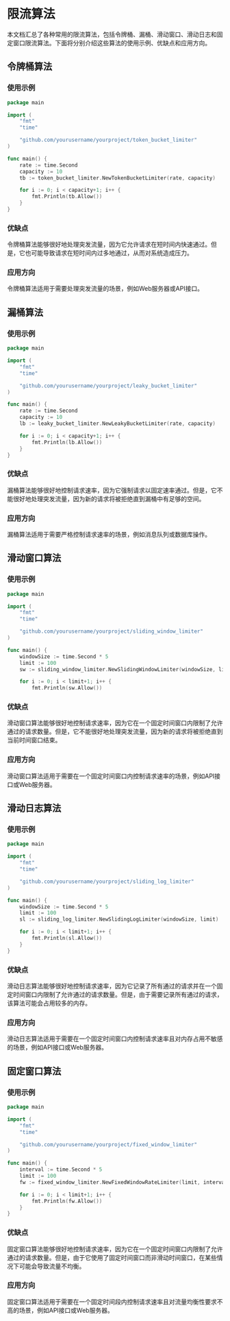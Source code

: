 # 限流算法

本文档汇总了各种常用的限流算法，包括令牌桶、漏桶、滑动窗口、滑动日志和固定窗口限流算法。下面将分别介绍这些算法的使用示例、优缺点和应用方向。

## 令牌桶算法

### 使用示例

```go
package main

import (
	"fmt"
	"time"

	"github.com/yourusername/yourproject/token_bucket_limiter"
)

func main() {
	rate := time.Second
	capacity := 10
	tb := token_bucket_limiter.NewTokenBucketLimiter(rate, capacity)

	for i := 0; i < capacity+1; i++ {
		fmt.Println(tb.Allow())
	}
}
```
### 优缺点
令牌桶算法能够很好地处理突发流量，因为它允许请求在短时间内快速通过。但是，它也可能导致请求在短时间内过多地通过，从而对系统造成压力。

### 应用方向
令牌桶算法适用于需要处理突发流量的场景，例如Web服务器或API接口。

## 漏桶算法
### 使用示例
```go
package main

import (
	"fmt"
	"time"

	"github.com/yourusername/yourproject/leaky_bucket_limiter"
)

func main() {
	rate := time.Second
	capacity := 10
	lb := leaky_bucket_limiter.NewLeakyBucketLimiter(rate, capacity)

	for i := 0; i < capacity+1; i++ {
		fmt.Println(lb.Allow())
	}
}
```

### 优缺点
漏桶算法能够很好地控制请求速率，因为它强制请求以固定速率通过。但是，它不能很好地处理突发流量，因为新的请求将被拒绝直到漏桶中有足够的空间。

### 应用方向
漏桶算法适用于需要严格控制请求速率的场景，例如消息队列或数据库操作。

## 滑动窗口算法
### 使用示例
```go
package main

import (
	"fmt"
	"time"

	"github.com/yourusername/yourproject/sliding_window_limiter"
)

func main() {
	windowSize := time.Second * 5
	limit := 100
	sw := sliding_window_limiter.NewSlidingWindowLimiter(windowSize, limit)

	for i := 0; i < limit+1; i++ {
		fmt.Println(sw.Allow())
```

### 优缺点

滑动窗口算法能够很好地控制请求速率，因为它在一个固定时间窗口内限制了允许通过的请求数量。但是，它不能很好地处理突发流量，因为新的请求将被拒绝直到当前时间窗口结束。

### 应用方向

滑动窗口算法适用于需要在一个固定时间窗口内控制请求速率的场景，例如API接口或Web服务器。

## 滑动日志算法

### 使用示例

```go
package main

import (
	"fmt"
	"time"

	"github.com/yourusername/yourproject/sliding_log_limiter"
)

func main() {
	windowSize := time.Second * 5
	limit := 100
	sl := sliding_log_limiter.NewSlidingLogLimiter(windowSize, limit)

	for i := 0; i < limit+1; i++ {
		fmt.Println(sl.Allow())
	}
}
```
### 优缺点
滑动日志算法能够很好地控制请求速率，因为它记录了所有通过的请求并在一个固定时间窗口内限制了允许通过的请求数量。但是，由于需要记录所有通过的请求，该算法可能会占用较多的内存。

### 应用方向
滑动日志算法适用于需要在一个固定时间窗口内控制请求速率且对内存占用不敏感的场景，例如API接口或Web服务器。

## 固定窗口算法
### 使用示例
```go
package main

import (
	"fmt"
	"time"

	"github.com/yourusername/yourproject/fixed_window_limiter"
)

func main() {
	interval := time.Second * 5
	limit := 100
	fw := fixed_window_limiter.NewFixedWindowRateLimiter(limit, interval)

	for i := 0; i < limit+1; i++ {
		fmt.Println(fw.Allow())
	}
}
```

### 优缺点
固定窗口算法能够很好地控制请求速率，因为它在一个固定时间窗口内限制了允许通过的请求数量。但是，由于它使用了固定时间窗口而非滑动时间窗口，在某些情况下可能会导致流量不均衡。

### 应用方向
固定窗口算法适用于需要在一个固定时间段内控制请求速率且对流量均衡性要求不高的场景，例如API接口或Web服务器。